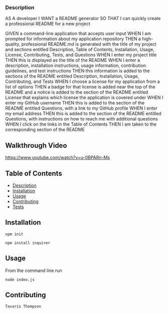### Description

AS A developer
I WANT a README generator
SO THAT I can quickly create a professional README for a new project

GIVEN a command-line application that accepts user input
WHEN I am prompted for information about my application repository
THEN a high-quality, professional README.md is generated with the title of my project and sections entitled Description, Table of Contents, Installation, Usage, License, Contributing, Tests, and Questions
WHEN I enter my project title
THEN this is displayed as the title of the README
WHEN I enter a description, installation instructions, usage information, contribution guidelines, and test instructions
THEN this information is added to the sections of the README entitled Description, Installation, Usage, Contributing, and Tests
WHEN I choose a license for my application from a list of options
THEN a badge for that license is added near the top of the README and a notice is added to the section of the README entitled License that explains which license the application is covered under
WHEN I enter my GitHub username
THEN this is added to the section of the README entitled Questions, with a link to my GitHub profile
WHEN I enter my email address
THEN this is added to the section of the README entitled Questions, with instructions on how to reach me with additional questions
WHEN I click on the links in the Table of Contents
THEN I am taken to the corresponding section of the README

## Walkthrough Video
https://www.youtube.com/watch?v=u-0BPARn-Ms

## Table of Contents
- [Description](#description)
- [Installation](#installation)
- [Usage](#usage)
- [Contributing](#contributing)
- [Tests](#tests)

## Installation
`npm init`

`npm install inquirer`

## Usage
From the command line run

`node index.js`

## Contributing
`Tavaris Thompson`
